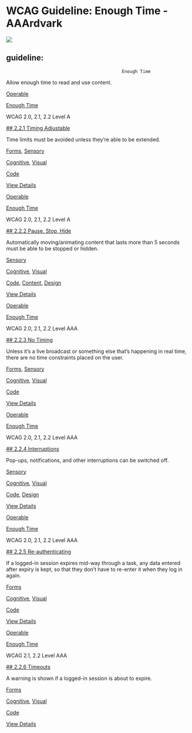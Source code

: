 # WCAG Guideline: Enough Time - AAArdvark

![](https://aaardvarkaccessibility.com/wp-content/uploads/2025/05/Clock-1.svg) 
## guideline:    
                                            

                                                Enough Time

Allow enough time to read and use content.

[Operable](https://aaardvarkaccessibility.com/wcag-principle/operable/)

[Enough Time](https://aaardvarkaccessibility.com/wcag-guideline/enough-time/)

WCAG 2.0, 2.1, 2.2
Level A

[## 2.2.1 Timing Adjustable](https://aaardvarkaccessibility.com/wcag-plain-english/2-2-1-timing-adjustable/)

Time limits must be avoided unless they’re able to be extended.

[Forms](https://aaardvarkaccessibility.com/wcag-theme/forms/), 
[Sensory](https://aaardvarkaccessibility.com/wcag-theme/sensory/) 

 

[Cognitive](https://aaardvarkaccessibility.com/wcag-disability/cognitive/), [Visual](https://aaardvarkaccessibility.com/wcag-disability/visual/) 

 

[Code](https://aaardvarkaccessibility.com/wcag-responsibility/code/) 

[View Details](https://aaardvarkaccessibility.com/wcag-plain-english/2-2-1-timing-adjustable/)

[Operable](https://aaardvarkaccessibility.com/wcag-principle/operable/)

[Enough Time](https://aaardvarkaccessibility.com/wcag-guideline/enough-time/)

WCAG 2.0, 2.1, 2.2
Level A

[## 2.2.2 Pause, Stop, Hide](https://aaardvarkaccessibility.com/wcag-plain-english/2-2-2-pause-stop-hide/)

Automatically moving/animating content that lasts more than 5 seconds must be able to be stopped or hidden.

[Sensory](https://aaardvarkaccessibility.com/wcag-theme/sensory/) 

 

[Cognitive](https://aaardvarkaccessibility.com/wcag-disability/cognitive/), [Visual](https://aaardvarkaccessibility.com/wcag-disability/visual/) 

 

[Code](https://aaardvarkaccessibility.com/wcag-responsibility/code/), [Content](https://aaardvarkaccessibility.com/wcag-responsibility/content/), [Design](https://aaardvarkaccessibility.com/wcag-responsibility/design/) 

[View Details](https://aaardvarkaccessibility.com/wcag-plain-english/2-2-2-pause-stop-hide/)

[Operable](https://aaardvarkaccessibility.com/wcag-principle/operable/)

[Enough Time](https://aaardvarkaccessibility.com/wcag-guideline/enough-time/)

WCAG 2.0, 2.1, 2.2
Level AAA

[## 2.2.3 No Timing](https://aaardvarkaccessibility.com/wcag-plain-english/2-2-3-no-timing/)

Unless it’s a live broadcast or something else that’s happening in real time, there are no time constraints placed on the user.

[Forms](https://aaardvarkaccessibility.com/wcag-theme/forms/), 
[Sensory](https://aaardvarkaccessibility.com/wcag-theme/sensory/) 

 

[Cognitive](https://aaardvarkaccessibility.com/wcag-disability/cognitive/), [Visual](https://aaardvarkaccessibility.com/wcag-disability/visual/) 

 

[Code](https://aaardvarkaccessibility.com/wcag-responsibility/code/) 

[View Details](https://aaardvarkaccessibility.com/wcag-plain-english/2-2-3-no-timing/)

[Operable](https://aaardvarkaccessibility.com/wcag-principle/operable/)

[Enough Time](https://aaardvarkaccessibility.com/wcag-guideline/enough-time/)

WCAG 2.0, 2.1, 2.2
Level AAA

[## 2.2.4 Interruptions](https://aaardvarkaccessibility.com/wcag-plain-english/2-2-4-interruptions/)

Pop-ups, notifications, and other interruptions can be switched off.

[Sensory](https://aaardvarkaccessibility.com/wcag-theme/sensory/) 

 

[Cognitive](https://aaardvarkaccessibility.com/wcag-disability/cognitive/), [Visual](https://aaardvarkaccessibility.com/wcag-disability/visual/) 

 

[Code](https://aaardvarkaccessibility.com/wcag-responsibility/code/), [Design](https://aaardvarkaccessibility.com/wcag-responsibility/design/) 

[View Details](https://aaardvarkaccessibility.com/wcag-plain-english/2-2-4-interruptions/)

[Operable](https://aaardvarkaccessibility.com/wcag-principle/operable/)

[Enough Time](https://aaardvarkaccessibility.com/wcag-guideline/enough-time/)

WCAG 2.0, 2.1, 2.2
Level AAA

[## 2.2.5 Re-authenticating](https://aaardvarkaccessibility.com/wcag-plain-english/2-2-5-re-authenticating/)

If a logged-in session expires mid-way through a task, any data entered after expiry is kept, so that they don’t have to re-enter it when they log in again.

[Forms](https://aaardvarkaccessibility.com/wcag-theme/forms/) 

 

[Cognitive](https://aaardvarkaccessibility.com/wcag-disability/cognitive/), [Visual](https://aaardvarkaccessibility.com/wcag-disability/visual/) 

 

[Code](https://aaardvarkaccessibility.com/wcag-responsibility/code/) 

[View Details](https://aaardvarkaccessibility.com/wcag-plain-english/2-2-5-re-authenticating/)

[Operable](https://aaardvarkaccessibility.com/wcag-principle/operable/)

[Enough Time](https://aaardvarkaccessibility.com/wcag-guideline/enough-time/)

WCAG 2.1, 2.2
Level AAA

[## 2.2.6 Timeouts](https://aaardvarkaccessibility.com/wcag-plain-english/2-2-6-timeouts/)

A warning is shown if a logged-in session is about to expire.

[Forms](https://aaardvarkaccessibility.com/wcag-theme/forms/) 

 

[Cognitive](https://aaardvarkaccessibility.com/wcag-disability/cognitive/), [Visual](https://aaardvarkaccessibility.com/wcag-disability/visual/) 

 

[Code](https://aaardvarkaccessibility.com/wcag-responsibility/code/) 

[View Details](https://aaardvarkaccessibility.com/wcag-plain-english/2-2-6-timeouts/)

 

